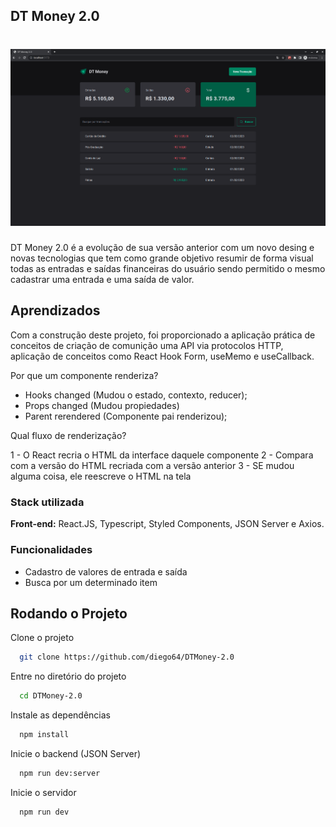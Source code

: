 ## DT Money 2.0

<h1 align="center">
    <img alt="dtmoney2.0" title="dtmoney2.0" src="./.github/image.png" />
</h1>

DT Money 2.0 é a evolução de sua versão anterior com um novo desing e novas tecnologias que tem como grande objetivo resumir de forma visual todas as entradas e saídas financeiras do usuário sendo permitido o mesmo cadastrar uma entrada e uma saída de valor.

## Aprendizados

Com a construção deste projeto, foi proporcionado a aplicação prática de conceitos de criação de comunição uma API via protocolos HTTP, aplicação de conceitos como React Hook Form, useMemo e useCallback.

Por que um componente renderiza?
- Hooks changed (Mudou o estado, contexto, reducer);
- Props changed (Mudou propiedades)
- Parent rerendered (Componente pai renderizou);

Qual fluxo de renderização?

1 - O React recria o HTML da interface daquele componente
2 - Compara com a versão do HTML recriada com a versão anterior
3 - SE mudou alguma coisa, ele reescreve o HTML na tela

### Stack utilizada

**Front-end:** React.JS, Typescript, Styled Components, JSON Server e Axios.

### Funcionalidades

- Cadastro de valores de entrada e saída
- Busca por um determinado item

## Rodando o Projeto

Clone o projeto

```bash
  git clone https://github.com/diego64/DTMoney-2.0
```

Entre no diretório do projeto

```bash
  cd DTMoney-2.0
```

Instale as dependências

```bash
  npm install
```

Inicie o backend (JSON Server)

```bash
  npm run dev:server
```

Inicie o servidor

```bash
  npm run dev
```